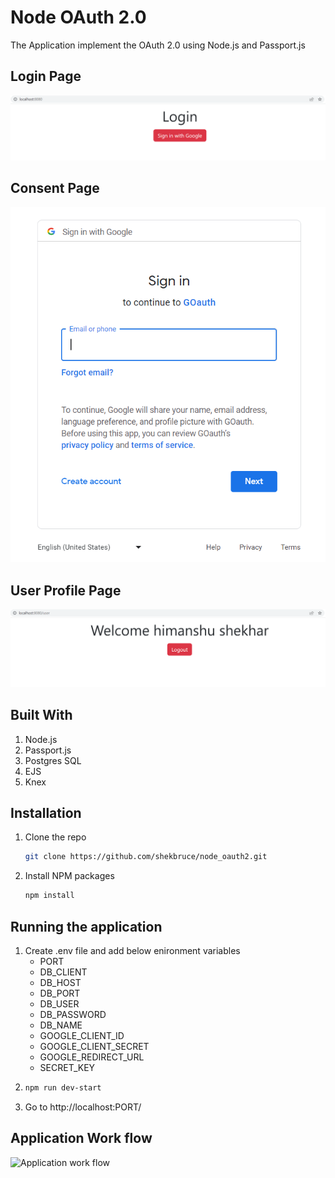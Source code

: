 # Node OAuth 2.0

The Application implement the OAuth 2.0 using Node.js and Passport.js
## Login Page
![Auth Page Screen Shot](./assets/auth_page.png)

## Consent Page
![Consent Page Screen Shot](./assets/consent_page.png)

## User Profile Page
![Logged In Page Screen Shot](./assets/logged_in_page.png)


## Built With
1. Node.js
2. Passport.js
3. Postgres SQL
4. EJS
5. Knex

## Installation

1. Clone the repo
   ```sh
   git clone https://github.com/shekbruce/node_oauth2.git
   ```
2. Install NPM packages
   ```sh
   npm install
   ```

## Running the application

1. Create .env file and add below enironment variables
    * PORT
    * DB_CLIENT
    * DB_HOST
    * DB_PORT
    * DB_USER
    * DB_PASSWORD
    * DB_NAME
    * GOOGLE_CLIENT_ID
    * GOOGLE_CLIENT_SECRET
    * GOOGLE_REDIRECT_URL
    * SECRET_KEY
2. ```sh
   npm run dev-start
   ``` 
3. Go to http://localhost:PORT/  

## Application Work flow

![Application work flow](./assets/workflow.png)

